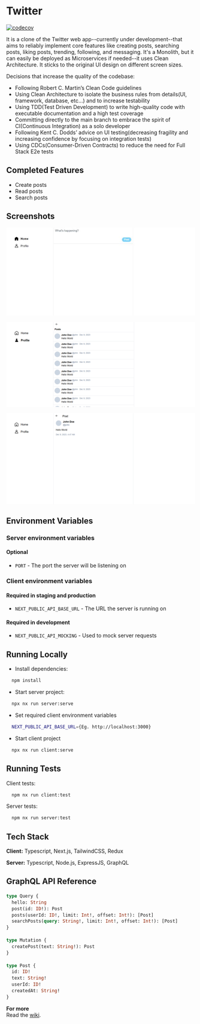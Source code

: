 # Twitter
[![codecov](https://codecov.io/github/gizawNahom/twitter/graph/badge.svg?token=11Y1MY3Q9C)](https://codecov.io/github/gizawNahom/twitter)

It is a clone of the Twitter web app--currently under development--that aims to reliably implement core features like creating posts, searching posts, liking posts, trending, following, and messaging. It's a Monolith, but it can easily be deployed as Microservices if needed--it uses Clean Architecture. It sticks to the original UI design on different screen sizes.

Decisions that increase the quality of the codebase:

- Following Robert C. Martin’s Clean Code guidelines
- Using Clean Architecture to isolate the business rules from details(UI, framework, database, etc…) and to increase testability
- Using TDD(Test Driven Development) to write high-quality code with executable documentation and a high test coverage
- Committing directly to the main branch to embrace the spirit of CI(Continuous Integration) as a solo developer
- Following Kent C. Dodds’ advice on UI testing(decreasing fragility and increasing confidence by focusing on integration tests)
- Using CDCs(Consumer-Driven Contracts) to reduce the need for Full Stack E2e tests

## Completed Features

- Create posts
- Read posts
- Search posts

## Screenshots

![Home page](docs/screenshots/twitterHome.jpg)

![Profile page](docs/screenshots/twitterProfile.png)

![Status page](docs/screenshots/twitterStatus.png)

## Environment Variables

### Server environment variables

#### Optional

- `PORT` - The port the server will be listening on

### Client environment variables

#### Required in staging and production

- `NEXT_PUBLIC_API_BASE_URL` - The URL the server is running on

#### Required in development

- `NEXT_PUBLIC_API_MOCKING` - Used to mock server requests

## Running Locally

- Install dependencies:

```bash
  npm install
```

- Start server project:

```bash
  npx nx run server:serve
```

- Set required client environment variables

```bash
  NEXT_PUBLIC_API_BASE_URL={Eg. http://localhost:3000}
```

- Start client project

```bash
  npx nx run client:serve
```

## Running Tests

Client tests:

```bash
  npm nx run client:test
```

Server tests:

```bash
  npm nx run server:test
```

## Tech Stack

**Client:** Typescript, Next.js, TailwindCSS, Redux

**Server:** Typescript, Node.js, ExpressJS, GraphQL

## GraphQL API Reference

```graphql
type Query {
  hello: String
  post(id: ID!): Post
  posts(userId: ID!, limit: Int!, offset: Int!): [Post]
  searchPosts(query: String!, limit: Int!, offset: Int!): [Post]
}

type Mutation {
  createPost(text: String!): Post
}

type Post {
  id: ID!
  text: String!
  userId: ID!
  createdAt: String!
}
```

**For more**  
Read the [wiki](https://github.com/gizawNahom/twitter/wiki).
